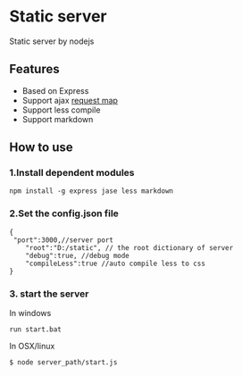Static server
=============

Static server by nodejs

## Features

  * Based on Express
  * Support ajax [request map](https://github.com/chunterg/Request-map)
  * Support less compile
  * Support markdown

## How to use
### 1.Install dependent modules
```
npm install -g express jase less markdown
```
### 2.Set the config.json file
```
{
 "port":3000,//server port
	"root":"D:/static", // the root dictionary of server
	"debug":true, //debug mode
	"compileLess":true //auto compile less to css
}
```
### 3. start the server
In windows
```
run start.bat
```

In OSX/linux
```
$ node server_path/start.js
```
